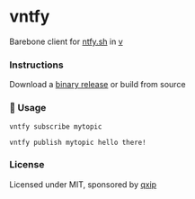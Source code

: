# vntfy
Barebone client for [ntfy.sh](https://ntfy.sh/) in [v](https://vlang.io)


### Instructions
Download a [binary release](https://github.com/lmangani/vntfy/releases/latest/download/vntfy) or build from source

### 🔎 Usage
```
vntfy subscribe mytopic
```
```
vntfy publish mytopic hello there!
```

### License
Licensed under MIT, sponsored by [qxip](https://metrico.in)
